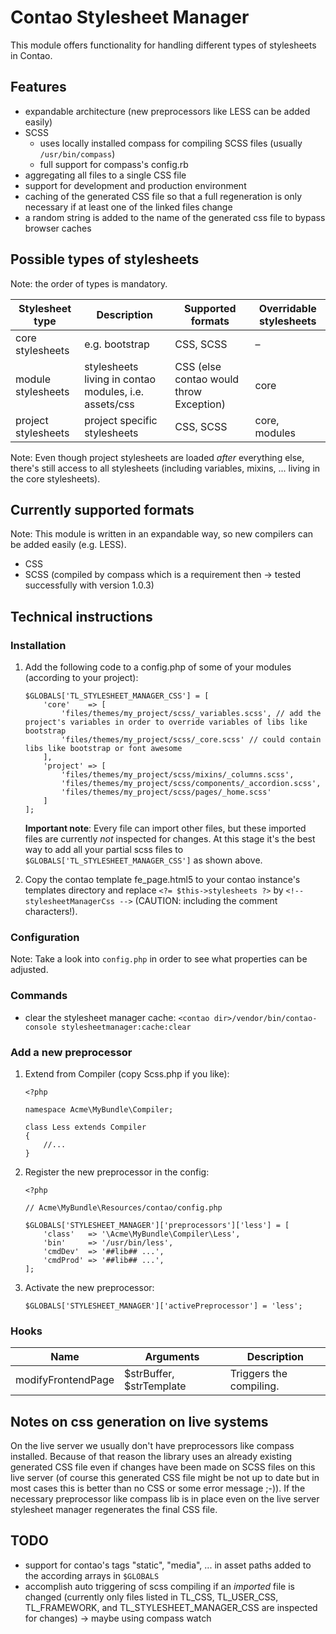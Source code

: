 # Contao Stylesheet Manager

This module offers functionality for handling different types of stylesheets in Contao.

## Features

- expandable architecture (new preprocessors like LESS can be added easily)
- SCSS
    - uses locally installed compass for compiling SCSS files (usually ```/usr/bin/compass```)
    - full support for compass's config.rb
- aggregating all files to a single CSS file
- support for development and production environment
- caching of the generated CSS file so that a full regeneration is only necessary if at least one of the linked files change
- a random string is added to the name of the generated css file to bypass browser caches

## Possible types of stylesheets

Note: the order of types is mandatory.

| Stylesheet type     | Description                                           | Supported formats                       | Overridable stylesheets |
|---------------------|-------------------------------------------------------|-----------------------------------------|-------------------------|
| core stylesheets    | e.g. bootstrap                                        | CSS, SCSS                               | –                       |
| module stylesheets  | stylesheets living in contao modules, i.e. assets/css | CSS (else contao would throw Exception) | core                    |
| project stylesheets | project specific stylesheets                          | CSS, SCSS                               | core, modules           |

Note: Even though project stylesheets are loaded *after* everything else, there's still access to all stylesheets (including variables, mixins, ... living in the core stylesheets).

## Currently supported formats

Note: This module is written in an expandable way, so new compilers can be added easily (e.g. LESS).

- CSS
- SCSS (compiled by compass which is a requirement then -> tested successfully with version 1.0.3)

## Technical instructions

### Installation

1. Add the following code to a config.php of some of your modules (according to your project):
    ```
    $GLOBALS['TL_STYLESHEET_MANAGER_CSS'] = [
        'core'    => [
            'files/themes/my_project/scss/_variables.scss', // add the project's variables in order to override variables of libs like bootstrap
            'files/themes/my_project/scss/_core.scss' // could contain libs like bootstrap or font awesome
        ],
        'project' => [
            'files/themes/my_project/scss/mixins/_columns.scss',
            'files/themes/my_project/scss/components/_accordion.scss',
            'files/themes/my_project/scss/pages/_home.scss'
        ]
    ];
    ```
    
    __Important note__: Every file can import other files, but these imported files are currently *not* inspected for changes. At this stage it's the best way to add all your partial scss files to ```$GLOBALS['TL_STYLESHEET_MANAGER_CSS']``` as shown above.

2. Copy the contao template fe_page.html5 to your contao instance's templates directory and replace ```<?= $this->stylesheets ?>``` by ```<!-- stylesheetManagerCss -->``` (CAUTION: including the comment characters!).

### Configuration

Note: Take a look into ```config.php``` in order to see what properties can be adjusted.

### Commands

- clear the stylesheet manager cache: ```<contao dir>/vendor/bin/contao-console stylesheetmanager:cache:clear```

### Add a new preprocessor

1. Extend from Compiler (copy Scss.php if you like):

    ```
    <?php
    
    namespace Acme\MyBundle\Compiler;
    
    class Less extends Compiler
    {
        //...
    }
    ```

2. Register the new preprocessor in the config:

    ```
    <?php
    
    // Acme\MyBundle\Resources/contao/config.php
    
    $GLOBALS['STYLESHEET_MANAGER']['preprocessors']['less'] = [
        'class'   => '\Acme\MyBundle\Compiler\Less',
        'bin'     => '/usr/bin/less',
        'cmdDev'  => '##lib## ...',
        'cmdProd' => '##lib## ...',
    ];
    ```

3. Activate the new preprocessor:
    
    ```
    $GLOBALS['STYLESHEET_MANAGER']['activePreprocessor'] = 'less';
    ```

### Hooks

Name | Arguments | Description
---- | --------- | -----------
modifyFrontendPage | $strBuffer, $strTemplate | Triggers the compiling.

## Notes on css generation on live systems

On the live server we usually don't have preprocessors like compass installed. Because of that reason
the library uses an already existing generated CSS file even if changes have been made on SCSS files on
this live server (of course this generated CSS file might be not up to date but in most cases this is
better than no CSS or some error message ;-)). If the necessary preprocessor like compass lib is in
place even on the live server stylesheet manager regenerates the final CSS file.

## TODO

- support for contao's tags "static", "media", ... in asset paths added to the according arrays in ```$GLOBALS```
- accomplish auto triggering of scss compiling if an *imported* file is changed (currently only files listed in TL_CSS, TL_USER_CSS, TL_FRAMEWORK, and TL_STYLESHEET_MANAGER_CSS are inspected for changes) -> maybe using compass watch